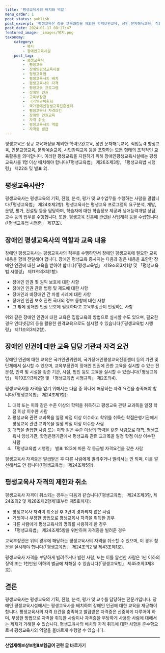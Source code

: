 ```yaml
---
title: '평생교육사의 배치와 역할'
menu_order: 1
post_status: publish
post_excerpt: '평생교육은 정규 교육과정을 제외한 학력보완교육, 성인 문자해득교육, 직업능력 향상교육, 인문교양교육, 문화예술교육, 시민참여교육 등을 포함하는 모든 형태의 조직적인 교육활동을 의미합니다. 이러한 평생교육을 지원하기 위해 장애인평생교육시설에는 평생교육사를 1명 이상 배치해야 합니다  평생교육법  제26조제3항,  평생교육법 시행령  제22조 및 별표 2 .'
post_date: 2024-01-17 08:17:47
featured_image: _images/복지.png
taxonomy:
    category:
        - 복지
        - 장애인교육시설
    post_tag:
        - 평생교육사
        -  평생교육
        -  장애인평생교육시설
        -  평생교육법
        -  평생교육사의 배치
        -  평생교육사의 자격
        -  평생교육 프로그램
        -  장애인 인권
        -  교육부장관
        -  국가인권위원회
        -  국가장애인평생교육진흥센터
        -  평생교육사 자격요건
        -  장애인 인권교육
        -  자격 취소
        -  평생교육사의 역할
        -  자격증 발급
---
```



평생교육은 정규 교육과정을 제외한 학력보완교육, 성인 문자해득교육, 직업능력 향상교육, 인문교양교육, 문화예술교육, 시민참여교육 등을 포함하는 모든 형태의 조직적인 교육활동을 의미합니다. 이러한 평생교육을 지원하기 위해 장애인평생교육시설에는 평생교육사를 1명 이상 배치해야 합니다(「평생교육법」 제26조제3항, 「평생교육법 시행령」 제22조 및 별표 2).

## 평생교육사란?

평생교육사는 평생교육의 기획, 진행, 분석, 평가 및 교수업무를 수행하는 사람을 말합니다(「평생교육법」 제24조제2항). 평생교육사는 평생교육 프로그램의 요구분석, 개발, 운영, 평가, 컨설팅 등을 담당하며, 학습자에 대한 학습정보 제공과 생애능력개발 상담, 교수 등의 업무를 수행합니다. 또한, 평생교육 진흥에 관련된 사업계획 등을 수립합니다(「평생교육법 시행령」 제17조).

## 장애인 평생교육사의 역할과 교육 내용

장애인 평생교육사는 평생교육사의 직무를 수행하면서 장애인 평생교육에 필요한 교육 내용을 함께 전달해야 합니다. 장애인 평생교육 종사자는 다음과 같은 내용을 포함한 장애인 인권에 대한 교육을 받아야 합니다(「평생교육법」 제19조의3제1항 및 「평생교육법 시행령」 제11조의3제1항):

- 장애인 인권 및 권익 보호에 대한 사항
- 장애인 인권 관련 법령 및 제도에 대한 사항
- 장애인과 비장애인 간 차별 사례에 대한 사항
- 장애인 인권 보호 관련 국내외 정보 동향에 대한 사항
- 그 밖에 장애인 인권 보호에 필요하다고 교육부장관이 인정하는 사항

위와 같은 장애인 인권에 대한 교육은 집합교육의 방법으로 실시할 수도 있으며, 필요한 경우 인터넷강의 등을 활용한 원격교육으로도 실시할 수 있습니다(「평생교육법 시행령」 제11조의3제2항).

## 장애인 인권에 대한 교육 담당 기관과 자격 요건

장애인 인권에 대한 교육은 국가인권위원회, 국가장애인평생교육진흥센터 등의 기관 및 단체에서 실시할 수 있으며, 교육부장관이 장애인 인권에 관한 교육을 실시할 수 있는 전문성, 인력 및 시설을 갖춘 기관, 시설, 법인 등도 교육을 실시할 수 있습니다(「평생교육법」 제19조의3제2항 및 「평생교육법 시행규칙」 제2조의4).

평생교육사를 자격을 얻기 위해서는 다음 중 하나에 해당하는 자격 요건을 충족해야 합니다(「평생교육법」 제24조제1항):

1. 대학 또는 이와 같은 수준 이상의 학력을 취득하고 평생교육 관련 교과목을 일정 학점 이상 이수한 사람
2. 평생교육 관련 교과목을 일정 학점 이상 이수하고 학위를 취득한 학점은행기관에서 평생교육 관련 교과목을 일정 학점 이상 이수한 사람
3. 대학을 졸업한 사람 또는 이와 같은 수준 이상의 학력을 갖춘 사람으로 대학, 평생교육사 양성기관, 학점은행기관에서 평생교육 관련 교과목을 일정 학점 이상 이수한 사람
4. 「평생교육법 시행령」 별표 1의3에 따른 각 등급별 자격요건을 갖춘 사람

평생교육사 자격증은 발급받은 후 다른 사람에게 빌려주거나 빌려서는 안 되며, 이를 알선해서도 안 됩니다(「평생교육법」 제24조제5항).

## 평생교육사 자격의 제한과 취소

평생교육사 자격이 취소되는 경우는 다음과 같습니다(「평생교육법」 제24조제3항, 제24조의2 및 제28조제2항제1호부터 제5호까지):

- 평생교육사 자격이 취소된 후 3년이 경과되지 않은 사람
- 거짓이나 부정한 방법으로 평생교육사 자격을 취득한 경우
- 다른 사람에게 평생교육사의 명의를 사용하게 한 경우
- 「평생교육법」 제24조제5항을 위반하여 자격증을 빌려준 경우

교육부장관은 위의 경우에 해당하는 평생교육사의 자격을 취소할 수 있으며, 이 경우 청문을 실시해야 합니다(「평생교육법」 제24조의2 및 제43조제1호).

평생교육사 자격을 부당하게 빌려주거나 빌린 사람, 또는 이를 알선한 사람은 1년 이하의 징역 또는 1천만원 이하의 벌금에 처해질 수 있습니다(「평생교육법」 제45조의3제3호).

## 결론

평생교육사는 평생교육의 기획, 진행, 분석, 평가 및 교수를 담당하는 전문가입니다. 장애인 평생교육시설에서는 평생교육사를 배치하여 장애인 인권에 대한 교육을 제공해야 합니다. 평생교육사의 자격 요건을 충족하고 발급받은 자격증은 신중하게 다루어야 하며, 부당한 방법으로 자격을 취득한 사람이나 자격증을 부당하게 사용한 사람에 대해서는 제재가 가해질 수 있습니다. 평생교육사의 배치와 자격 취득에 대한 사항을 준수함으로써 평생교육사의 역할을 올바르게 수행할 수 있습니다.
<!-- wp:separator -->
<hr class="wp-block-separator has-alpha-channel-opacity"/>
<!-- /wp:separator -->

<!-- wp:group {"backgroundColor":"base","layout":{"type":"constrained"}} -->
<div class="wp-block-group has-base-background-color has-background"><!-- wp:paragraph {"align":"center","fontSize":"medium"} -->
<p class="has-text-align-center has-large-font-size"><strong>산업재해보상보험Ⅱ보험급여 관련 글 바로가기</strong></p>
<!-- /wp:paragraph -->


<!-- wp:latest-posts
{"categories":[{"id":10872,"count":19,"description":"","link":"https://uknowlaw.com/category/%ec%82%b0%ec%97%85%ec%9e%ac%ed%95%b4%eb%b3%b4%ec%83%81%eb%b3%b4%ed%97%98%e2%85%b1%eb%b3%b4%ed%97%98%ea%b8%89%ec%97%ac/","name":"산업재해보상보험Ⅱ보험급여","slug":"산업재해보상보험Ⅱ보험급여","taxonomy":"category","parent":0,"meta":[],"_links":{"self":[{"href":"https://uknowlaw.com/wp-json/wp/v2/categories/10872"}],"collection":[{"href":"https://uknowlaw.com/wp-json/wp/v2/categories"}],"about":[{"href":"https://uknowlaw.com/wp-json/wp/v2/taxonomies/category"}],"wp:post_type":[{"href":"https://uknowlaw.com/wp-json/wp/v2/posts?categories=10872"}],"curies":[{"name":"wp","href":"https://api.w.org/{rel}","templated":true}]}}],"postsToShow":100,"excerptLength":28,"postLayout":"grid","columns":2,"featuredImageAlign":"left","featuredImageSizeSlug":"large","fontSize":"small"} /--></div>
<!-- /wp:group -->
